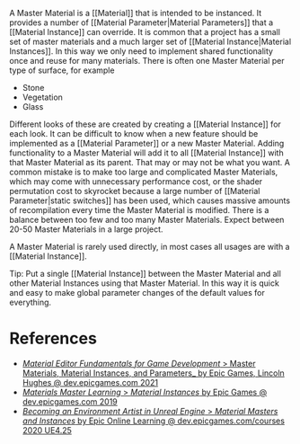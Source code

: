 A Master Material is a [[Material]] that is intended to be instanced.
It provides a number of [[Material Parameter|Material Parameters]] that a [[Material Instance]] can override.
It is common that a project has a small set of master materials and a much larger set of [[Material Instance|Material Instances]].
In this way we only need to implement shared functionality once and reuse for many materials.
There is often one Master Material per type of surface, for example
- Stone
- Vegetation
- Glass

Different looks of these are created by creating a [[Material Instance]] for each look.
It can be difficult to know when a new feature should be implemented as a [[Material Parameter]] or a new Master Material.
Adding functionality to a Master Material will add it to all [[Material Instance]] with that Master Material as its parent.
That may or may not be what you want.
A common mistake is to make too large and complicated Master Materials,
which may come with unnecessary performance cost,
or the shader permutation cost to skyrocket because a large number of [[Material Parameter|static switches]] has been used,
which causes massive amounts of recompilation every time the Master Material is modified.
There is a balance between too few and too many Master Materials.
Expect between 20-50 Master Materials in a large project.

A Master Material is rarely used directly,
in most cases all usages are with a [[Material Instance]].

Tip: Put a single [[Material Instance]] between the Master Material and all other Material Instances using that Master Material.
In this way it is quick and easy to make global parameter changes of the default values for everything.
# References

- [_Material Editor Fundamentals for Game Development_ > Master Materials, Material Instances, and Parameters_ by Epic Games, Lincoln Hughes @ dev.epicgames.com 2021](https://dev.epicgames.com/community/learning/courses/pm/unreal-engine-material-editor-fundamentals-for-game-development/b6Z/unreal-engine-master-materials-material-instances-and-parameters)
- [_Materials Master Learning_ > _Material Instances_ by Epic Games @ dev.epicgames.com 2019](https://dev.epicgames.com/community/learning/courses/2dy/unreal-engine-materials-master-learning/o6r/material-instances)
- [_Becoming an Environment Artist in Unreal Engine_ > _Material Masters and Instances_ by Epic Online Learning @ dev.epicgames.com/courses 2020 UE4.25](https://dev.epicgames.com/community/learning/courses/Gm/becoming-an-environment-artist-in-unreal-engine/7Bb/unreal-engine-material-masters-and-instances)

